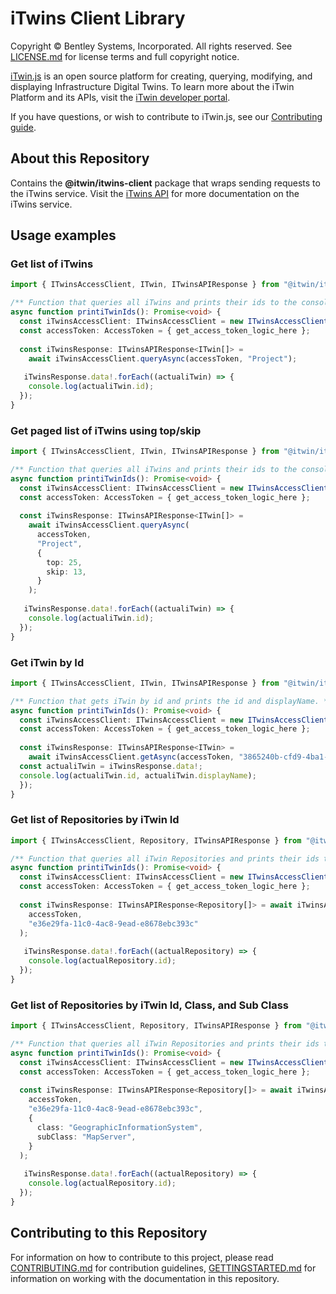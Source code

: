 # iTwins Client Library

Copyright © Bentley Systems, Incorporated. All rights reserved. See [LICENSE.md](./LICENSE.md) for license terms and full copyright notice.

[iTwin.js](http://www.itwinjs.org) is an open source platform for creating, querying, modifying, and displaying Infrastructure Digital Twins. To learn more about the iTwin Platform and its APIs, visit the [iTwin developer portal](https://developer.bentley.com/).

If you have questions, or wish to contribute to iTwin.js, see our [Contributing guide](./CONTRIBUTING.md).

## About this Repository

Contains the **@itwin/itwins-client** package that wraps sending requests to the iTwins service. Visit the [iTwins API](https://developer.bentley.com/apis/itwins/) for more documentation on the iTwins service.

## Usage examples

### Get list of iTwins
```typescript
import { ITwinsAccessClient, ITwin, ITwinsAPIResponse } from "@itwin/itwins-client";

/** Function that queries all iTwins and prints their ids to the console. */
async function printiTwinIds(): Promise<void> {
  const iTwinsAccessClient: ITwinsAccessClient = new ITwinsAccessClient();
  const accessToken: AccessToken = { get_access_token_logic_here };
  
  const iTwinsResponse: ITwinsAPIResponse<ITwin[]> =
    await iTwinsAccessClient.queryAsync(accessToken, "Project");
    
   iTwinsResponse.data!.forEach((actualiTwin) => {
    console.log(actualiTwin.id);
  });
}
```

### Get paged list of iTwins using top/skip
```typescript
import { ITwinsAccessClient, ITwin, ITwinsAPIResponse } from "@itwin/itwins-client";

/** Function that queries all iTwins and prints their ids to the console. */
async function printiTwinIds(): Promise<void> {
  const iTwinsAccessClient: ITwinsAccessClient = new ITwinsAccessClient();
  const accessToken: AccessToken = { get_access_token_logic_here };
  
  const iTwinsResponse: ITwinsAPIResponse<ITwin[]> =
    await iTwinsAccessClient.queryAsync(
      accessToken, 
      "Project",
      {
        top: 25,
        skip: 13,
      }
    );
    
   iTwinsResponse.data!.forEach((actualiTwin) => {
    console.log(actualiTwin.id);
  });
}
```

### Get iTwin by Id
```typescript
import { ITwinsAccessClient, ITwin, ITwinsAPIResponse } from "@itwin/itwins-client";

/** Function that gets iTwin by id and prints the id and displayName. */
async function printiTwinIds(): Promise<void> {
  const iTwinsAccessClient: ITwinsAccessClient = new ITwinsAccessClient();
  const accessToken: AccessToken = { get_access_token_logic_here };
  
  const iTwinsResponse: ITwinsAPIResponse<ITwin> =
    await iTwinsAccessClient.getAsync(accessToken, "3865240b-cfd9-4ba1-a9e5-65e8813d006b");
  const actualiTwin = iTwinsResponse.data!;
  console.log(actualiTwin.id, actualiTwin.displayName);
  });
}
```

### Get list of Repositories by iTwin Id
```typescript
import { ITwinsAccessClient, Repository, ITwinsAPIResponse } from "@itwin/itwins-client";

/** Function that queries all iTwin Repositories and prints their ids to the console. */
async function printiTwinIds(): Promise<void> {
  const iTwinsAccessClient: ITwinsAccessClient = new ITwinsAccessClient();
  const accessToken: AccessToken = { get_access_token_logic_here };
  
  const iTwinsResponse: ITwinsAPIResponse<Repository[]> = await iTwinsAccessClient.queryRepositoriesAsync(
    accessToken,
    "e36e29fa-11c0-4ac8-9ead-e8678ebc393c"
  );
    
   iTwinsResponse.data!.forEach((actualRepository) => {
    console.log(actualRepository.id);
  });
}
```

### Get list of Repositories by iTwin Id, Class, and Sub Class
```typescript
import { ITwinsAccessClient, Repository, ITwinsAPIResponse } from "@itwin/itwins-client";

/** Function that queries all iTwin Repositories and prints their ids to the console. */
async function printiTwinIds(): Promise<void> {
  const iTwinsAccessClient: ITwinsAccessClient = new ITwinsAccessClient();
  const accessToken: AccessToken = { get_access_token_logic_here };
  
  const iTwinsResponse: ITwinsAPIResponse<Repository[]> = await iTwinsAccessClient.queryRepositoriesAsync(
    accessToken,
    "e36e29fa-11c0-4ac8-9ead-e8678ebc393c",
    {
      class: "GeographicInformationSystem",
      subClass: "MapServer",
    }
  );
    
   iTwinsResponse.data!.forEach((actualRepository) => {
    console.log(actualRepository.id);
  });
}
```

## Contributing to this Repository

For information on how to contribute to this project, please read [CONTRIBUTING.md](CONTRIBUTING.md) for contribution guidelines, [GETTINGSTARTED.md](GETTINGSTARTED.md) for information on working with the documentation in this repository.

